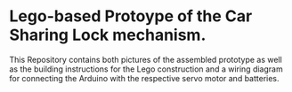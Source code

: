 # Lego-based Protoype of the Car Sharing Lock mechanism.

This Repository contains both pictures of the assembled prototype as well as the building instructions for the Lego construction and a wiring diagram for connecting the Arduino with the respective servo motor and batteries.